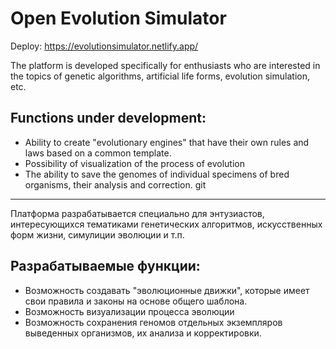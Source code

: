 # Open Evolution Simulator

Deploy: https://evolutionsimulator.netlify.app/

The platform is developed specifically for enthusiasts who are interested in the topics of genetic algorithms, artificial life forms, evolution simulation, etc.

## Functions under development:
* Ability to create "evolutionary engines" that have their own rules and laws based on a common template.
* Possibility of visualization of the process of evolution
* The ability to save the genomes of individual specimens of bred organisms, their analysis and correction.
git 

--- 

Платформа разрабатывается специально для энтузиастов, интересующихся тематиками генетических алгоритмов, искусственных форм жизни, симулиции эволюции и т.п.

## Разрабатываемые функции:
* Возможность создавать "эволюционные движки", которые имеет свои правила и законы на основе общего шаблона.
* Возможность визуализации процесса эволюции
* Возможность сохранения геномов отдельных экземпляров выведенных организмов, их анализа и корректировки.